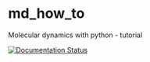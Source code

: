 # md_how_to
Molecular dynamics with python - tutorial

[![Documentation Status](https://readthedocs.org/projects/md-how-to/badge/?version=latest)](http://md-how-to.readthedocs.io/en/latest/?badge=latest)

